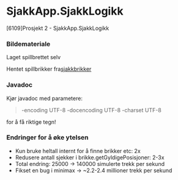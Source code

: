 # SjakkApp.SjakkLogikk
[6109]Prosjekt 2 - SjakkApp.SjakkLogikk
### Bildemateriale
Laget spillbrettet selv

Hentet spillbrikker fra[sjakkbrikker](https://openclipart.org/detail/11373/chess-set)
### Javadoc
Kjør javadoc med parametere:
> -encoding UTF-8 -docencoding UTF-8 -charset UTF-8

for å få riktige tegn!

### Endringer for å øke ytelsen
 - Kun bruke heltall internt for å finne brikker etc: 2x
 - Redusere antall sjekker i brikke.getGyldigePosisjoner: 2-3x
 - Total endring: 25000 -> 140000 simulerte trekk per sekund
 - Fikset en bug i minimax -> ~2.2-2.4 millioner trekk per sekund